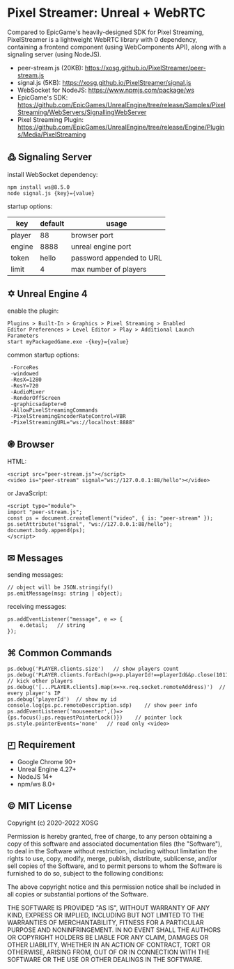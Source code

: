 # Pixel Streamer: Unreal + WebRTC

Compared to EpicGame's heavily-designed SDK for Pixel Streaming, PixelStreamer is a lightweight WebRTC library with 0 dependency, containing a frontend component (using WebComponents API), along with a signaling server (using NodeJS).

- peer-stream.js (20KB): https://xosg.github.io/PixelStreamer/peer-stream.js
- signal.js (5KB): https://xosg.github.io/PixelStreamer/signal.js
- WebSocket for NodeJS: https://www.npmjs.com/package/ws
- EpicGame's SDK: https://github.com/EpicGames/UnrealEngine/tree/release/Samples/PixelStreaming/WebServers/SignallingWebServer
- Pixel Streaming Plugin: https://github.com/EpicGames/UnrealEngine/tree/release/Engine/Plugins/Media/PixelStreaming

## ߷ Signaling Server

install WebSocket dependency:

```
npm install ws@8.5.0
node signal.js {key}={value}
```

startup options:

| key    | default | usage                    |
| ------ | ------- | ------------------------ |
| player | 88      | browser port             |
| engine | 8888    | unreal engine port       |
| token  | hello   | password appended to URL |
| limit  | 4       | max number of players    |

## ✡ Unreal Engine 4

enable the plugin:

```
Plugins > Built-In > Graphics > Pixel Streaming > Enabled
Editor Preferences > Level Editor > Play > Additional Launch Parameters
start myPackagedGame.exe -{key}={value}
```

common startup options:

```
 -ForceRes
 -windowed
 -ResX=1280
 -ResY=720
 -AudioMixer
 -RenderOffScreen
 -graphicsadapter=0
 -AllowPixelStreamingCommands
 -PixelStreamingEncoderRateControl=VBR
 -PixelStreamingURL="ws://localhost:8888"
```

## ֍ Browser

HTML:

```
<script src="peer-stream.js"></script>
<video is="peer-stream" signal="ws://127.0.0.1:88/hello"></video>
```

or JavaScript:

```
<script type="module">
import "peer-stream.js";
const ps = document.createElement("video", { is: "peer-stream" });
ps.setAttribute("signal", "ws://127.0.0.1:88/hello");
document.body.append(ps);
</script>
```

## ✉ Messages

sending messages:

```
// object will be JSON.stringify()
ps.emitMessage(msg: string | object);
```

receiving messages:

```
ps.addEventListener("message", e => {
    e.detail;   // string
});
```

## ⌘ Common Commands

```
ps.debug('PLAYER.clients.size')   // show players count
ps.debug('PLAYER.clients.forEach(p=>p.playerId!==playerId&&p.close(1011,"Infinity"));limit=1;')  // kick other players
ps.debug('[...PLAYER.clients].map(x=>x.req.socket.remoteAddress)')  // every player's IP
ps.debug('playerId')  // show my id
console.log(ps.pc.remoteDescription.sdp)    // show peer info
ps.addEventListener('mouseenter',()=>{ps.focus();ps.requestPointerLock()})    // pointer lock
ps.style.pointerEvents='none'   // read only <video>
```

## ◰ Requirement

- Google Chrome 90+
- Unreal Engine 4.27+
- NodeJS 14+
- npm/ws 8.0+

## © MIT License

Copyright (c) 2020-2022 XOSG

Permission is hereby granted, free of charge, to any person obtaining a copy of this software and associated documentation files (the "Software"), to deal in the Software without restriction, including without limitation the rights to use, copy, modify, merge, publish, distribute, sublicense, and/or sell copies of the Software, and to permit persons to whom the Software is furnished to do so, subject to the following conditions:

The above copyright notice and this permission notice shall be included in all copies or substantial portions of the Software.

THE SOFTWARE IS PROVIDED "AS IS", WITHOUT WARRANTY OF ANY KIND, EXPRESS OR IMPLIED, INCLUDING BUT NOT LIMITED TO THE WARRANTIES OF MERCHANTABILITY, FITNESS FOR A PARTICULAR PURPOSE AND NONINFRINGEMENT. IN NO EVENT SHALL THE AUTHORS OR COPYRIGHT HOLDERS BE LIABLE FOR ANY CLAIM, DAMAGES OR OTHER LIABILITY, WHETHER IN AN ACTION OF CONTRACT, TORT OR OTHERWISE, ARISING FROM, OUT OF OR IN CONNECTION WITH THE SOFTWARE OR THE USE OR OTHER DEALINGS IN THE SOFTWARE.
